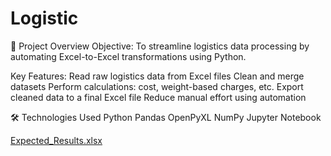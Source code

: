 # Logistic
🚀 Project Overview
Objective:
To streamline logistics data processing by automating Excel-to-Excel transformations using Python.

Key Features:
Read raw logistics data from Excel files
Clean and merge datasets
Perform calculations: cost, weight-based charges, etc.
Export cleaned data to a final Excel file
Reduce manual effort using automation

🛠️ Technologies Used
Python
Pandas
OpenPyXL
NumPy
Jupyter Notebook

[Expected_Results.xlsx](https://github.com/user-attachments/files/21332302/Expected_Results.xlsx)
